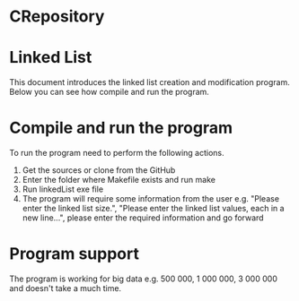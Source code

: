 # CRepository

# Linked List
This document introduces the linked list creation and modification program.
Below you can see how compile and run the program.

# Compile and run the program
To run the program need to perform the following actions.
1. Get the sources or clone from the GitHub 
2. Enter the folder where Makefile exists and run make
3. Run linkedList exe file
4. The program will require some information from the user e.g. "Please enter the linked list size.", "Please enter the linked list values, each in a new line...", please enter the required information and go forward

# Program support
The program is working for big data e.g. 500 000, 1 000 000, 3 000 000 and doesn't take a much time.

